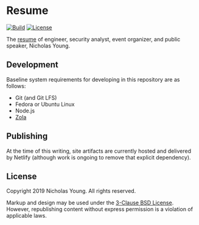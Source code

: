 # Resume

[![Build](https://github.com/secretfader/resume/actions/workflows/build.yml/badge.svg)](https://github.com/secretfader/resume/actions/workflows/build.yml)
[![License](https://img.shields.io/badge/License-BSD%203--Clause-blue.svg)](https://opensource.org/licenses/BSD-3-Clause)

The [resume](https://resume.secretfader.com) of engineer, security analyst, event organizer, and public speaker, Nicholas Young.

## Development

Baseline system requirements for developing in this repository are as follows:

* Git (and Git LFS)
* Fedora or Ubuntu Linux
* Node.js
* [Zola](https://github.com/getzola/zola)

## Publishing

At the time of this writing, site artifacts are currently hosted and delivered by Netlify (although work is ongoing to remove that explicit dependency).

## License

Copyright 2019 Nicholas Young. All rights reserved.

Markup and design may be used under the [3-Clause BSD License](LICENSE). However, republishing content without express permission is a violation of applicable laws.
